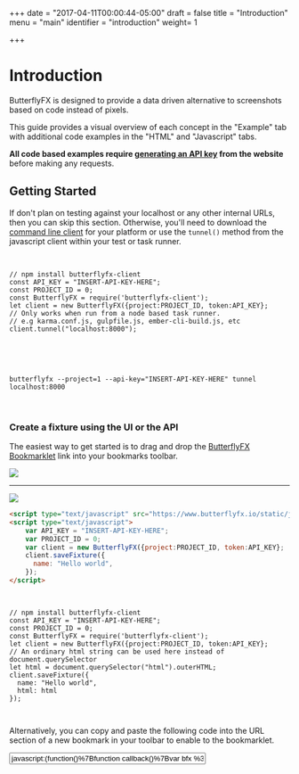 +++
date = "2017-04-11T00:00:44-05:00"
draft = false
title = "Introduction"
menu = "main"
identifier = "introduction"
weight= 1

+++

# Introduction

ButterflyFX is designed to provide a data driven alternative to screenshots based on code instead of pixels. 

This guide provides a visual overview of each concept in the "Example" tab with additional code examples in the "HTML" and "Javascript" tabs.

**All code based examples require [generating an API key](https://www.butterflyfx.io/dash/settings/api) from the website** before making any requests.

## Getting Started

If don't plan on testing against your localhost or any other internal URLs, then you can skip this section. Otherwise, you'll need to download the [command line client](/pages/resources/cli-client) for your platform or use the `tunnel()` method from the javascript client within your test or task runner. 

<div class="code-tabs">

<pre class="line-numbers">

<code class="language-javascript">
// npm install butterflyfx-client
const API_KEY = "INSERT-API-KEY-HERE";
const PROJECT_ID = 0;
const ButterflyFX = require('butterflyfx-client');
let client = new ButterflyFX({project:PROJECT_ID, token:API_KEY};
// Only works when run from a node based task runner.
// e.g karma.conf.js, gulpfile.js, ember-cli-build.js, etc
client.tunnel("localhost:8000");
</code>

</pre>

<pre class="line-numbers">

<code class="language-bash">
butterflyfx --project=1 --api-key="INSERT-API-KEY-HERE" tunnel localhost:8000
</code>

</pre>




</div>

### Create a fixture using the UI or the API

The easiest way to get started is to drag and drop the <a href='
javascript:(function()%7Bfunction callback()%7Bvar bfx %3D new ButterFlyFX()%3Bbfx.showFixtureDialog()%7Dvar s%3Ddocument.createElement(&#34;script&#34;)%3Bs.src%3D&#34;https%3A%2F%2Fwww.butterflyfx.io%2Fstatic%2Fjs%2Fclient.js&#34;%3Bif(s.addEventListener)%7Bs.addEventListener(&#34;load&#34;%2Ccallback%2Cfalse)%7Delse if(s.readyState)%7Bs.onreadystatechange%3Dcallback%7Ddocument.body.appendChild(s)%3B%7D)()
' title="Take a Buttershot"> ButterflyFX Bookmarklet</a> link into your bookmarks toolbar.


<div class="code-tabs">
  <div class="code-preview">
<img src="/demos/bookmarklet1.gif" />
<hr />
<img src="/demos/bookmarklet2.gif" />
  </div>


```html
<script type="text/javascript" src="https://www.butterflyfx.io/static/js/client.js"></script>
<script type="text/javascript">
    var API_KEY = "INSERT-API-KEY-HERE";
    var PROJECT_ID = 0;
    var client = new ButterflyFX({project:PROJECT_ID, token:API_KEY};
    client.saveFixture({
      name: "Hello world",
    });
</script>
    
```

  
  <pre class="line-numbers">
<code class="language-javascript">
// npm install butterflyfx-client
const API_KEY = "INSERT-API-KEY-HERE";
const PROJECT_ID = 0;
const ButterflyFX = require('butterflyfx-client');
let client = new ButterflyFX({project:PROJECT_ID, token:API_KEY};
// An ordinary html string can be used here instead of document.querySelector
let html = document.querySelector("html").outerHTML;
client.saveFixture({
  name: "Hello world",
  html: html
});


</code></pre>
</div>


Alternatively, you can copy and paste the following code into the URL section of a new bookmark in your toolbar to enable to the bookmarklet.


<input type="text" style="width: 70%" onclick="this.focus(); this.select()" value='
javascript:(function()%7Bfunction callback()%7Bvar bfx %3D new ButterFlyFX()%3Bbfx.showFixtureDialog()%7Dvar s%3Ddocument.createElement(&#34;script&#34;)%3Bs.src%3D&#34;https%3A%2F%2Fwww.butterflyfx.io%2Fstatic%2Fjs%2Fclient.js&#34;%3Bif(s.addEventListener)%7Bs.addEventListener(&#34;load&#34;%2Ccallback%2Cfalse)%7Delse if(s.readyState)%7Bs.onreadystatechange%3Dcallback%7Ddocument.body.appendChild(s)%3B%7D)()
' />